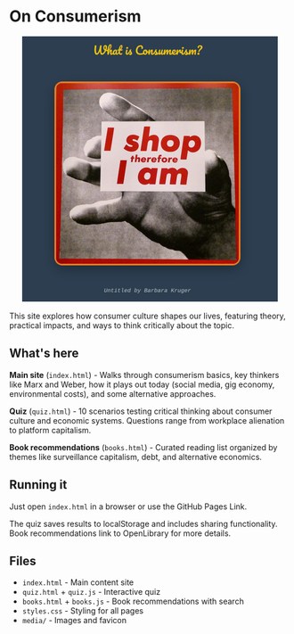 # On Consumerism

<p align="center">
  <img src="media/on-consumerism.png" alt="On Consumerism"/>
</p>

This site explores how consumer culture shapes our lives, featuring theory, practical impacts, and ways to think critically about the topic.

## What's here

**Main site** (`index.html`) - Walks through consumerism basics, key thinkers like Marx and Weber, how it plays out today (social media, gig economy, environmental costs), and some alternative approaches.

**Quiz** (`quiz.html`) - 10 scenarios testing critical thinking about consumer culture and economic systems. Questions range from workplace alienation to platform capitalism.

**Book recommendations** (`books.html`) - Curated reading list organized by themes like surveillance capitalism, debt, and alternative economics.

## Running it

Just open `index.html` in a browser or use the GitHub Pages Link.

The quiz saves results to localStorage and includes sharing functionality. Book recommendations link to OpenLibrary for more details.

## Files

- `index.html` - Main content site
- `quiz.html` + `quiz.js` - Interactive quiz
- `books.html` + `books.js` - Book recommendations with search
- `styles.css` - Styling for all pages
- `media/` - Images and favicon
